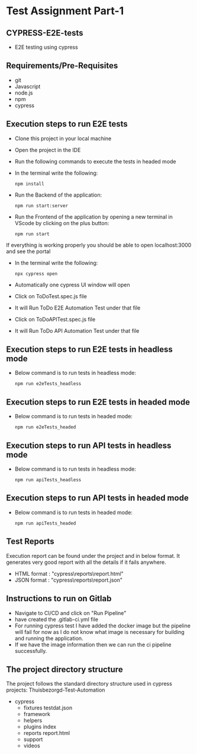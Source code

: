 # Test Assignment Part-1
## CYPRESS-E2E-tests
- E2E testing using cypress

## Requirements/Pre-Requisites
- git
- Javascript
- node.js
- npm
- cypress

## Execution steps to run E2E tests
- Clone this project in your local machine 
- Open the project in the IDE
- Run the following commands to execute the tests in headed mode
- In the terminal write the following:
    ```
    npm install
    ```
- Run the Backend of the application:

    ```
    npm run start:server
    ```
- Run the Frontend of the application by opening a new terminal in VScode by clicking on the plus button:

    ```
    npm run start
    ```  
If everything is working properly you should be able to open localhost:3000 and see the portal

- In the terminal write the following:

    ```
    npx cypress open
    ```
- Automatically one cypress UI window will open
- Click on ToDoTest.spec.js file
- It will Run ToDo E2E Automation Test under that file
- Click on ToDoAPITest.spec.js file
- It will Run ToDo API Automation Test under that file

## Execution steps to run E2E tests in headless mode
- Below command is to run tests in headless mode:

  ```
  npm run e2eTests_headless
  ``` 

## Execution steps to run E2E tests in headed mode
- Below command is to run tests in headed mode:

  ```
  npm run e2eTests_headed
  ``` 

## Execution steps to run API tests in headless mode
- Below command is to run tests in headless mode:

  ```
  npm run apiTests_headless
  ``` 

## Execution steps to run API tests in headed mode
- Below command is to run tests in headed mode:

  ```
  npm run apiTests_headed
  ``` 

## Test Reports
Execution report can be found under the project and in below format. It generates very good report with all the details if it fails anywhere.
 + HTML format : "cypress\reports\report.html" 
 + JSON format : "cypress\reports\report.json" 

## Instructions to run on Gitlab
- Navigate to CI/CD and click on "Run Pipeline"
- have created the .gitlab-ci.yml file
- For running cypress test I have added the docker image but the pipeline will fail for now as I do not know what image is necessary for building and running the application.
- If we have the image information then we can run the ci pipeline successfully.

## The project directory structure
The project follows the standard directory structure used in cypress projects:
Thuisbezorgd-Test-Automation
  + cypress
    + fixtures                      testdat.json
    + framework 
    + helpers                                           
    + plugins                       index
    + reports                       report.html
    + support
    + videos
                               